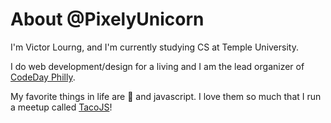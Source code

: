 # About @PixelyUnicorn

I'm Victor Lourng, and I'm currently studying CS at Temple University.

I do web development/design for a living and I am the lead organizer of [CodeDay Philly](http://codeday.org/philly).

My favorite things in life are :taco: and javascript. I love them so much that I run a meetup called [TacoJS](https://tacojs.rocks/)!
